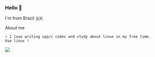 

<!--
**xiximitho/xiximitho** is a ✨ _special_ ✨ repository because its `README.md` (this file) appears on your GitHub profile.

Here are some ideas to get you started:

- 🔭 I’m currently working on ...
- 🌱 I’m currently learning ...
- 👯 I’m looking to collaborate on ...
- 🤔 I’m looking for help with ...
- 💬 Ask me about ...
- 📫 How to reach me: ...
- 😄 Pronouns: ...
- ⚡ Fun fact: ...
-->
### Hello 👋
I'm from Brazil 🇧🇷

About me

    ⚡ I love writing cpp/c codes and study about linux in my free time. Use linux !


<a href="">
  <img align="center" src="https://github-readme-stats.vercel.app/api/top-langs/?username=xiximitho&theme=dark&layout=compact" />
</a>

<!--elipe Mattes's wakatime stats](https://github-readme-stats.vercel.app/api/wakatime?username=xiximitho)]
